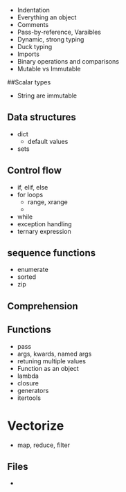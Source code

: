 
- Indentation
- Everything an object
- Comments
- Pass-by-reference, Varaibles
- Dynamic, strong typing
- Duck typing
- Imports
- Binary operations and comparisons
- Mutable vs Immutable


##Scalar types

- String are immutable

## Data structures

- dict
	- default values
- sets


## Control flow

- if, elif, else
- for loops
	- range, xrange
	- 
- while
- exception handling
- ternary expression

## sequence functions

- enumerate
- sorted
- zip

## Comprehension




## Functions

- pass
- args, kwards, named args
- retuning multiple values
- Function as an object
- lambda
- closure
- generators
- itertools

# Vectorize
- map, reduce, filter

## Files

- 